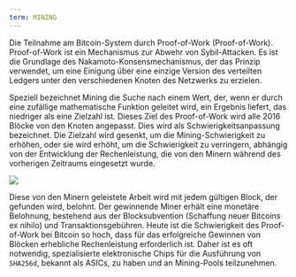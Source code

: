 ```yaml
---
term: MINING
---
```


Die Teilnahme am Bitcoin-System durch Proof-of-Work (Proof-of-Work). Proof-of-Work ist ein Mechanismus zur Abwehr von Sybil-Attacken. Es ist die Grundlage des Nakamoto-Konsensmechanismus, der das Prinzip verwendet, um eine Einigung über eine einzige Version des verteilten Ledgers unter den verschiedenen Knoten des Netzwerks zu erzielen.

Speziell bezeichnet Mining die Suche nach einem Wert, der, wenn er durch eine zufällige mathematische Funktion geleitet wird, ein Ergebnis liefert, das niedriger als eine Zielzahl ist. Dieses Ziel des Proof-of-Work wird alle 2016 Blöcke von den Knoten angepasst. Dies wird als Schwierigkeitsanpassung bezeichnet. Die Zielzahl wird gesenkt, um die Mining-Schwierigkeit zu erhöhen, oder sie wird erhöht, um die Schwierigkeit zu verringern, abhängig von der Entwicklung der Rechenleistung, die von den Minern während des vorherigen Zeitraums eingesetzt wurde.

![](../../dictionnaire/assets/34.png)

Diese von den Minern geleistete Arbeit wird mit jedem gültigen Block, der gefunden wird, belohnt. Der gewinnende Miner erhält eine monetäre Belohnung, bestehend aus der Blocksubvention (Schaffung neuer Bitcoins ex nihilo) und Transaktionsgebühren. Heute ist die Schwierigkeit des Proof-of-Work bei Bitcoin so hoch, dass für das erfolgreiche Gewinnen von Blöcken erhebliche Rechenleistung erforderlich ist. Daher ist es oft notwendig, spezialisierte elektronische Chips für die Ausführung von `SHA256d`, bekannt als ASICs, zu haben und an Mining-Pools teilzunehmen.